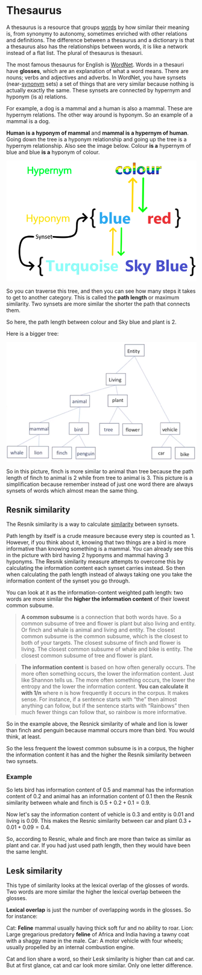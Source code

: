# Thesaurus

A thesaurus is a resource that groups [words](Words.md) by how similar their meaning is, from synonymy to autonomy, sometimes enriched with other relations and definitions. The difference between a thesaurus and a dictionary is that a thesaurus also has the relationships between words, it is like a network instead of a flat list. The plural of thesaurus is thesauri.

The most famous thesaurus for English is [WordNet](https://wordnet.princeton.edu). Words in a thesauri have **glosses**, which are an explanation of what a word means. There are nouns; verbs and adjectives and adverbs. In WordNet, you have synsets (near-[synonym](../Languages/Synonyms.md) sets) a set of things that are very similar because nothing is actually exactly the same. These synsets are connected by hypernym and hyponym (is a) relations. 

For example, a dog is a mammal and a human is also a mammal.   These are hypernym relations. The other way around is hyponym. So an example of a mammal is a dog.

**Human is a hyponym of mammal** and **mammal is a hypernym of human**.  Going down the tree is a hyponym relationship and going up the tree is a hypernym relationship. Also see the image below. Colour **is a** hypernym of blue and blue **is a** hyponym of colour. 

![Hyper and hyper - nym relationships. Blue is a hyponym of colour and color is a hypernym of blue](../images/hypo_hyper_nym.png)

So you can traverse this tree, and then you can see how many steps it takes to get to another category. This is called the **path length** or maximum similarity. Two synsets are more similar the shorter the path that connects them.

So here, the path length between colour and Sky blue and plant is 2. 

Here is a bigger tree: 

![Bigger Thesaurus tree](../images/Pasted%20image%2020220213185844.webp) 

So in this picture, finch is more similar to animal than tree because the path length of finch to animal is 2 while from tree to animal is 3. This picture is a simplification because remember instead of just one word there are always synsets of words which almost mean the same thing. 

## Resnik similarity
The Resnik similarity is a way to calculate [similarity](../Semantic-Similarity/Similarity.md) between synsets.

Path length by itself is a crude measure because every step is counted as 1. However, if you think about it, knowing that two things are a bird is more informative than knowing something is a mammal. You can already see this in the picture with bird having 2 hyponyms and mammal having 3 hyponyms. The Resnik similarity measure attempts to overcome this by calculating the information content each synset carries instead. So then when calculating the path length instead of always taking one you take the information content of the synset you go through.  

You can look at it as the information-content weighted path length: two words are more similar the **higher the information content** of their lowest common subsume. 

> **A common subsume** is a connection that both words have. So a common subsume of tree and flower is plant but also living and entity. Or finch and whale is animal and living and entity. The closest common subsume is the common subsume, which is the closest to both of your targets. The closest subsume of finch and flower is living. The closest common subsume of whale and bike is entity. The closest common subsume of tree and flower is plant.

> **The information content** is based on how often generally occurs. The more often something occurs, the lower the information content. Just like Shannon tells us. The more often something occurs, the lower the entropy and the lower the information content. **You can calculate it with 1/n** where n is how frequently it occurs in the corpus. 
> It makes sense. For instance, if a sentence starts with “the” then almost anything can follow, but if the sentence starts with “Rainbows” then much fewer things can follow that, so rainbow is more informative.

So in the example above, the Resnick similarity of whale and lion is lower than finch and penguin because mammal occurs more than bird. You would think, at least. 

So the less frequent the lowest common subsume is in a corpus, the higher the information content it has and the higher the Resnik similarity between two synsets.

### Example
So lets bird has information content of 0.5 and mammal has the information content of 0.2 and animal has an information content of 0.1 then the Resnik similarity between whale and finch is $0.5 + 0.2 + 0.1 = 0.9$. 

Now let's say the information content of vehicle is 0.3 and entity is 0.01 and living is 0.09. This makes the Resnic similarity between car and plant $0.3 + 0.01 + 0.09 = 0.4$. 

So, according to Resnic, whale and finch are more than twice as similar as plant and car. If you had just used path length, then they would have been the same lenght. 

## Lesk similarity
This type of similarity looks at the lexical overlap of the glosses of words. Two words are more similar the higher the lexical overlap between the glosses.

**Lexical overlap** is just the number of overlapping words in the glosses. So for instance: 

Cat: **Feline** mammal usually having thick soft fur and no ability to roar. 
Lion: Large gregarious predatory **feline** of Africa and India having a tawny coat with a shaggy mane in the male. 
Car: A motor vehicle with four wheels; usually propelled by an internal combustion engine. 

Cat and lion share a word, so their Lesk similarity is higher than cat and car. But at first glance, cat and car look more similar. Only one letter difference. 